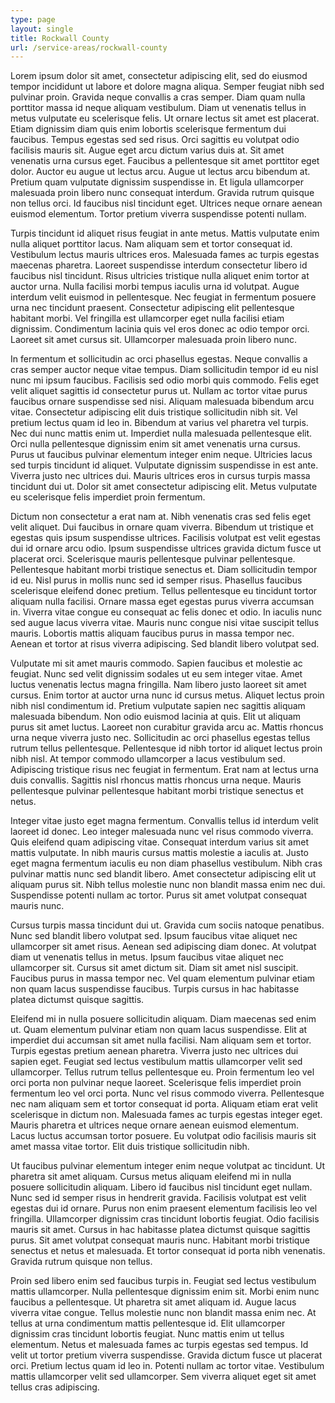 ```yaml
---
type: page
layout: single
title: Rockwall County
url: /service-areas/rockwall-county
---
```


Lorem ipsum dolor sit amet, consectetur adipiscing elit, sed do eiusmod tempor incididunt ut labore et dolore magna aliqua. Semper feugiat nibh sed pulvinar proin. Gravida neque convallis a cras semper. Diam quam nulla porttitor massa id neque aliquam vestibulum. Diam ut venenatis tellus in metus vulputate eu scelerisque felis. Ut ornare lectus sit amet est placerat. Etiam dignissim diam quis enim lobortis scelerisque fermentum dui faucibus. Tempus egestas sed sed risus. Orci sagittis eu volutpat odio facilisis mauris sit. Augue eget arcu dictum varius duis at. Sit amet venenatis urna cursus eget. Faucibus a pellentesque sit amet porttitor eget dolor. Auctor eu augue ut lectus arcu. Augue ut lectus arcu bibendum at. Pretium quam vulputate dignissim suspendisse in. Et ligula ullamcorper malesuada proin libero nunc consequat interdum. Gravida rutrum quisque non tellus orci. Id faucibus nisl tincidunt eget. Ultrices neque ornare aenean euismod elementum. Tortor pretium viverra suspendisse potenti nullam.

Turpis tincidunt id aliquet risus feugiat in ante metus. Mattis vulputate enim nulla aliquet porttitor lacus. Nam aliquam sem et tortor consequat id. Vestibulum lectus mauris ultrices eros. Malesuada fames ac turpis egestas maecenas pharetra. Laoreet suspendisse interdum consectetur libero id faucibus nisl tincidunt. Risus ultricies tristique nulla aliquet enim tortor at auctor urna. Nulla facilisi morbi tempus iaculis urna id volutpat. Augue interdum velit euismod in pellentesque. Nec feugiat in fermentum posuere urna nec tincidunt praesent. Consectetur adipiscing elit pellentesque habitant morbi. Vel fringilla est ullamcorper eget nulla facilisi etiam dignissim. Condimentum lacinia quis vel eros donec ac odio tempor orci. Laoreet sit amet cursus sit. Ullamcorper malesuada proin libero nunc.

In fermentum et sollicitudin ac orci phasellus egestas. Neque convallis a cras semper auctor neque vitae tempus. Diam sollicitudin tempor id eu nisl nunc mi ipsum faucibus. Facilisis sed odio morbi quis commodo. Felis eget velit aliquet sagittis id consectetur purus ut. Nullam ac tortor vitae purus faucibus ornare suspendisse sed nisi. Aliquam malesuada bibendum arcu vitae. Consectetur adipiscing elit duis tristique sollicitudin nibh sit. Vel pretium lectus quam id leo in. Bibendum at varius vel pharetra vel turpis. Nec dui nunc mattis enim ut. Imperdiet nulla malesuada pellentesque elit. Orci nulla pellentesque dignissim enim sit amet venenatis urna cursus. Purus ut faucibus pulvinar elementum integer enim neque. Ultricies lacus sed turpis tincidunt id aliquet. Vulputate dignissim suspendisse in est ante. Viverra justo nec ultrices dui. Mauris ultrices eros in cursus turpis massa tincidunt dui ut. Dolor sit amet consectetur adipiscing elit. Metus vulputate eu scelerisque felis imperdiet proin fermentum.

Dictum non consectetur a erat nam at. Nibh venenatis cras sed felis eget velit aliquet. Dui faucibus in ornare quam viverra. Bibendum ut tristique et egestas quis ipsum suspendisse ultrices. Facilisis volutpat est velit egestas dui id ornare arcu odio. Ipsum suspendisse ultrices gravida dictum fusce ut placerat orci. Scelerisque mauris pellentesque pulvinar pellentesque. Pellentesque habitant morbi tristique senectus et. Diam sollicitudin tempor id eu. Nisl purus in mollis nunc sed id semper risus. Phasellus faucibus scelerisque eleifend donec pretium. Tellus pellentesque eu tincidunt tortor aliquam nulla facilisi. Ornare massa eget egestas purus viverra accumsan in. Viverra vitae congue eu consequat ac felis donec et odio. In iaculis nunc sed augue lacus viverra vitae. Mauris nunc congue nisi vitae suscipit tellus mauris. Lobortis mattis aliquam faucibus purus in massa tempor nec. Aenean et tortor at risus viverra adipiscing. Sed blandit libero volutpat sed.

Vulputate mi sit amet mauris commodo. Sapien faucibus et molestie ac feugiat. Nunc sed velit dignissim sodales ut eu sem integer vitae. Amet luctus venenatis lectus magna fringilla. Nam libero justo laoreet sit amet cursus. Enim tortor at auctor urna nunc id cursus metus. Aliquet lectus proin nibh nisl condimentum id. Pretium vulputate sapien nec sagittis aliquam malesuada bibendum. Non odio euismod lacinia at quis. Elit ut aliquam purus sit amet luctus. Laoreet non curabitur gravida arcu ac. Mattis rhoncus urna neque viverra justo nec. Sollicitudin ac orci phasellus egestas tellus rutrum tellus pellentesque. Pellentesque id nibh tortor id aliquet lectus proin nibh nisl. At tempor commodo ullamcorper a lacus vestibulum sed. Adipiscing tristique risus nec feugiat in fermentum. Erat nam at lectus urna duis convallis. Sagittis nisl rhoncus mattis rhoncus urna neque. Mauris pellentesque pulvinar pellentesque habitant morbi tristique senectus et netus.

Integer vitae justo eget magna fermentum. Convallis tellus id interdum velit laoreet id donec. Leo integer malesuada nunc vel risus commodo viverra. Quis eleifend quam adipiscing vitae. Consequat interdum varius sit amet mattis vulputate. In nibh mauris cursus mattis molestie a iaculis at. Justo eget magna fermentum iaculis eu non diam phasellus vestibulum. Nibh cras pulvinar mattis nunc sed blandit libero. Amet consectetur adipiscing elit ut aliquam purus sit. Nibh tellus molestie nunc non blandit massa enim nec dui. Suspendisse potenti nullam ac tortor. Purus sit amet volutpat consequat mauris nunc.

Cursus turpis massa tincidunt dui ut. Gravida cum sociis natoque penatibus. Nunc sed blandit libero volutpat sed. Ipsum faucibus vitae aliquet nec ullamcorper sit amet risus. Aenean sed adipiscing diam donec. At volutpat diam ut venenatis tellus in metus. Ipsum faucibus vitae aliquet nec ullamcorper sit. Cursus sit amet dictum sit. Diam sit amet nisl suscipit. Faucibus purus in massa tempor nec. Vel quam elementum pulvinar etiam non quam lacus suspendisse faucibus. Turpis cursus in hac habitasse platea dictumst quisque sagittis.

Eleifend mi in nulla posuere sollicitudin aliquam. Diam maecenas sed enim ut. Quam elementum pulvinar etiam non quam lacus suspendisse. Elit at imperdiet dui accumsan sit amet nulla facilisi. Nam aliquam sem et tortor. Turpis egestas pretium aenean pharetra. Viverra justo nec ultrices dui sapien eget. Feugiat sed lectus vestibulum mattis ullamcorper velit sed ullamcorper. Tellus rutrum tellus pellentesque eu. Proin fermentum leo vel orci porta non pulvinar neque laoreet. Scelerisque felis imperdiet proin fermentum leo vel orci porta. Nunc vel risus commodo viverra. Pellentesque nec nam aliquam sem et tortor consequat id porta. Aliquam etiam erat velit scelerisque in dictum non. Malesuada fames ac turpis egestas integer eget. Mauris pharetra et ultrices neque ornare aenean euismod elementum. Lacus luctus accumsan tortor posuere. Eu volutpat odio facilisis mauris sit amet massa vitae tortor. Elit duis tristique sollicitudin nibh.

Ut faucibus pulvinar elementum integer enim neque volutpat ac tincidunt. Ut pharetra sit amet aliquam. Cursus metus aliquam eleifend mi in nulla posuere sollicitudin aliquam. Libero id faucibus nisl tincidunt eget nullam. Nunc sed id semper risus in hendrerit gravida. Facilisis volutpat est velit egestas dui id ornare. Purus non enim praesent elementum facilisis leo vel fringilla. Ullamcorper dignissim cras tincidunt lobortis feugiat. Odio facilisis mauris sit amet. Cursus in hac habitasse platea dictumst quisque sagittis purus. Sit amet volutpat consequat mauris nunc. Habitant morbi tristique senectus et netus et malesuada. Et tortor consequat id porta nibh venenatis. Gravida rutrum quisque non tellus.

Proin sed libero enim sed faucibus turpis in. Feugiat sed lectus vestibulum mattis ullamcorper. Nulla pellentesque dignissim enim sit. Morbi enim nunc faucibus a pellentesque. Ut pharetra sit amet aliquam id. Augue lacus viverra vitae congue. Tellus molestie nunc non blandit massa enim nec. At tellus at urna condimentum mattis pellentesque id. Elit ullamcorper dignissim cras tincidunt lobortis feugiat. Nunc mattis enim ut tellus elementum. Netus et malesuada fames ac turpis egestas sed tempus. Id velit ut tortor pretium viverra suspendisse. Gravida dictum fusce ut placerat orci. Pretium lectus quam id leo in. Potenti nullam ac tortor vitae. Vestibulum mattis ullamcorper velit sed ullamcorper. Sem viverra aliquet eget sit amet tellus cras adipiscing. 